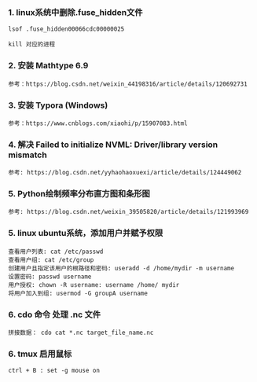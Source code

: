 ### 1. linux系统中删除.fuse_hidden文件

    lsof .fuse_hidden00066cdc00000025
    
    kill 对应的进程
    
### 2. 安装 Mathtype 6.9
    
    参考：https://blog.csdn.net/weixin_44198316/article/details/120692731
    
        
### 3. 安装 Typora (Windows)
    
    参考：https://www.cnblogs.com/xiaohi/p/15907083.html
    
### 4. 解决 Failed to initialize NVML: Driver/library version mismatch
    
    参考: https://blog.csdn.net/yyhaohaoxuexi/article/details/124449062
    
### 5. Python绘制频率分布直方图和条形图

    参考: https://blog.csdn.net/weixin_39505820/article/details/121993969
    
### 5. linux ubuntu系统，添加用户并赋予权限

    查看用户列表: cat /etc/passwd
    查看用户组: cat /etc/group
    创建用户且指定该用户的根路径和密码: useradd -d /home/mydir -m username
    设置密码: passwd username
    用户授权: chown -R username: username /home/ mydir
    将用户加入到组: usermod -G groupA username
    
### 6. cdo 命令 处理 .nc 文件

    拼接数据： cdo cat *.nc target_file_name.nc
    
### 6. tmux 启用鼠标

    ctrl + B : set -g mouse on
   
